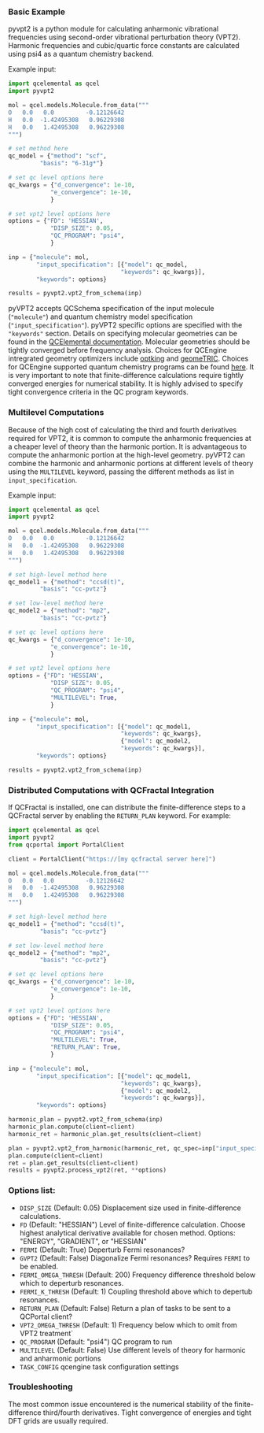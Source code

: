 ### Basic Example
pyvpt2 is a python module for calculating anharmonic vibrational frequencies using second-order vibrational perturbation theory (VPT2). Harmonic frequencies and cubic/quartic force constants are calculated using psi4 as a quantum chemistry backend.

Example input:
```python
import qcelemental as qcel
import pyvpt2

mol = qcel.models.Molecule.from_data("""
O   0.0   0.0         -0.12126642
H   0.0  -1.42495308   0.96229308
H   0.0   1.42495308   0.96229308
""") 

# set method here
qc_model = {"method": "scf",
         "basis": "6-31g*"}

# set qc level options here
qc_kwargs = {"d_convergence": 1e-10,
            "e_convergence": 1e-10,
            }

# set vpt2 level options here
options = {"FD": 'HESSIAN',
            "DISP_SIZE": 0.05,
            "QC_PROGRAM": "psi4",
            }

inp = {"molecule": mol,
        "input_specification": [{"model": qc_model,
                                "keywords": qc_kwargs}],
        "keywords": options}

results = pyvpt2.vpt2_from_schema(inp)
```

pyVPT2 accepts QCSchema specification of the input molecule (`"molecule"`) and quantum chemistry model specification (`"input_specification"`).
pyVPT2 specific options are specified with the `"keywords"` section.
Details on specifying molecular geometries can be found in the [QCElemental documentation](https://molssi.github.io/QCElemental/model_molecule.html).
Molecular geometries should be tightly converged before frequency analysis. Choices for QCEngine intregrated geometry optimizers include [optking](https://github.com/psi-rking/optking) and [geomeTRIC](https://github.com/leeping/geomeTRIC).
Choices for QCEngine supported quantum chemistry programs can be found [here](https://molssi.github.io/QCEngine/program_overview.html).
It is very important to note that finite-difference calculations require tightly converged energies for numerical stability. It is highly advised to specify tight convergence criteria in the QC program keywords.

### Multilevel Computations

Because of the high cost of calculating the third and fourth derivatives required for VPT2, it is common to compute the anharmonic frequencies at a cheaper level of theory than the harmonic portion. 
It is advantageous to compute the anharmonic portion at the high-level geometry.
pyVPT2 can combine the harmonic and anharmonic portions at different levels of theory using the `MULTILEVEL` keyword, passing the different methods as list in `input_specification`.


Example input:
```python
import qcelemental as qcel
import pyvpt2

mol = qcel.models.Molecule.from_data("""
O   0.0   0.0         -0.12126642
H   0.0  -1.42495308   0.96229308
H   0.0   1.42495308   0.96229308
""") 

# set high-level method here
qc_model1 = {"method": "ccsd(t)",
         "basis": "cc-pvtz"}

# set low-level method here
qc_model2 = {"method": "mp2",
         "basis": "cc-pvtz"}

# set qc level options here
qc_kwargs = {"d_convergence": 1e-10,
            "e_convergence": 1e-10,
            }

# set vpt2 level options here
options = {"FD": 'HESSIAN',
            "DISP_SIZE": 0.05,
            "QC_PROGRAM": "psi4",
            "MULTILEVEL": True,
            }

inp = {"molecule": mol,
        "input_specification": [{"model": qc_model1,
                                "keywords": qc_kwargs},
                                {"model": qc_model2,
                                "keywords": qc_kwargs}],
        "keywords": options}

results = pyvpt2.vpt2_from_schema(inp)
```

### Distributed Computations with QCFractal Integration

If QCFractal is installed, one can distribute the finite-difference steps to a QCFractal server
by enabling the `RETURN_PLAN` keyword. 
For example:
```python
import qcelemental as qcel
import pyvpt2
from qcportal import PortalClient

client = PortalClient("https://[my qcfractal server here]")

mol = qcel.models.Molecule.from_data("""
O   0.0   0.0         -0.12126642
H   0.0  -1.42495308   0.96229308
H   0.0   1.42495308   0.96229308
""") 

# set high-level method here
qc_model1 = {"method": "ccsd(t)",
         "basis": "cc-pvtz"}

# set low-level method here
qc_model2 = {"method": "mp2",
         "basis": "cc-pvtz"}

# set qc level options here
qc_kwargs = {"d_convergence": 1e-10,
            "e_convergence": 1e-10,
            }

# set vpt2 level options here
options = {"FD": 'HESSIAN',
            "DISP_SIZE": 0.05,
            "QC_PROGRAM": "psi4",
            "MULTILEVEL": True,
            "RETURN_PLAN": True,
            }

inp = {"molecule": mol,
        "input_specification": [{"model": qc_model1,
                                "keywords": qc_kwargs},
                                {"model": qc_model2,
                                "keywords": qc_kwargs}],
        "keywords": options}

harmonic_plan = pyvpt2.vpt2_from_schema(inp)
harmonic_plan.compute(client=client)
harmonic_ret = harmonic_plan.get_results(client=client)

plan = pyvpt2.vpt2_from_harmonic(harmonic_ret, qc_spec=inp["input_specification"][1], **options)
plan.compute(client=client)
ret = plan.get_results(client=client)
results = pyvpt2.process_vpt2(ret, **options)
```


### Options list:
* `DISP_SIZE` (Default: 0.05) Displacement size used in finite-difference calculations.
* `FD` (Default: "HESSIAN") Level of finite-difference calculation. Choose highest analytical derivative available for chosen method. Options: "ENERGY", "GRADIENT", or "HESSIAN"   
* `FERMI` (Default: True) Deperturb Fermi resonances?
* `GVPT2` (Default: False) Diagonalize Fermi resonances? Requires `FERMI` to be enabled.
* `FERMI_OMEGA_THRESH` (Default: 200) Frequency difference threshold below which to deperturb resonances.
* `FERMI_K_THRESH` (Default: 1) Coupling threshold above which to depertub resonances.
* `RETURN_PLAN` (Default: False) Return a plan of tasks to be sent to a QCPortal client?
* `VPT2_OMEGA_THRESH` (Default: 1) Frequency below which to omit from VPT2 treatment`
* `QC_PROGRAM` (Default: "psi4") QC program to run 
* `MULTILEVEL` (Default: False) Use different levels of theory for harmonic and anharmonic portions
* `TASK_CONFIG` qcengine task configuration settings


### Troubleshooting

The most common issue encountered is the numerical stability of the finite-difference third/fourth derivatives.
Tight convergence of energies and tight DFT grids are usually required.
